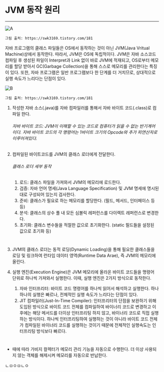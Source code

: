  
# JVM 동작 원리
---------------

![A](https://github.com/dpfkdlemtp/JavaStudy/blob/image/Java%ED%94%84%EB%A1%9C%EA%B7%B8%EB%9E%A8%EB%8F%99%EC%9E%91.png)

	그림 출처: https://swk3169.tistory.com/181

자바 프로그램의 클래스 파일들은 OS에서 동작하는 것이 아닌 JVM(Java Vritual Machine)상에서 동작한다. 따라서, JVM은 OS에 독립적이다. JVM은 자바 소스코드 컴파일 후 생성된 파일이 Interpret과 Link 없이 바로 JVM에 적재되고, OS로부터 메모리를 할당 받아서 GC(Garbage Collection)을 통해 스스로 메모리를 관리한다는 특징이 있다. 또한, 자바 프로그램은 일반 프로그램보다 한 단계를 더 거치므로, 상대적으로 실행 속도가 느리다는 단점이 있다.


![B](https://github.com/dpfkdlemtp/JavaStudy/blob/image/Java%ED%94%84%EB%A1%9C%EA%B7%B8%EB%9E%A8%EB%8F%99%EC%9E%912.png)
 
	그림 출처: https://swk3169.tistory.com/181

1. 작성한 자바 소스(.java)를 자바 컴파일러를 통해서 자바 바이트 코드(.class)로 컴파일 한다.

	###### 자바 바이트 코드: JVM이 이해할 수 있는 코드로 컴퓨터가 읽을 수 없는 반기계어이다. 자바 바이트 코드의 각 명령어는 1바이트 크기의 Opcode와 추가 피연산자로 이루어져있다.

2. 컴파일된 바이트코드를 JVM의 클래스 로더에게 전달한다.
	###### 클래스 로더 세부 동작

	1. 로드: 클래스 파일을 가져와서 JVM의 메모리에 로드한다.
	2. 검증: 자바 언어 명세(Java Language Specification) 및 JVM 명세에 명시된대로 구성되어 있는지 검사한다.
	3. 준비: 클래스가 필요로 하는 메모리를 할당한다. (필드, 메서드, 인터페이스 등등)
	4. 분석: 클래스의 상수 풀 내 모든 심볼릭 레퍼런스를 다이렉트 레퍼런스로 변경한다.
	5. 초기화: 클래스 변수들을 적절한 값으로 초기화한다. (static 필드들을 설정된 값으로 초기화 등)
	#
3. JVM의 클래스 로더는 동적 로딩(Dynamic Loading)을 통해 필요한 클래스들을 로딩 및 링크하여 런타임 데이터 영역(Runtime Data Arae), 즉 JVM의 메모리에 올린다.
4. 실행 엔진(Execution Engine)은 JVM 메모리에 올라온 바이트 코드들을 명령어 단위로 하나씩 가져와서 실행한다. 이때, 실행 엔진은 2가지 방식으로 동작한다.
	1. 자바 인터프리터: 바이트 코드 명령어를 하나씩 읽어서 해석하고 실행한다. 하나하나의 실행은 빠르나, 전체적인 실행 속도가 느리다는 단점이 있다.
	2. JIT 컴파일러(Just-In-Time Compiler): 인터프리터의 단점을 보완하기 위해 도입된 방식으로 바이트 코드 전체를 컴파일하여 바이너리 코드로 변경하고 이후에는 해당 메서드를 더이상 인터프리팅 하지 않고, 바이너리 코드로 직접 실행하는 방식이다. 하나씩 인터프리팅하여 실행하는 것이 아니라 바이트 코드 전체가 컴파일된 바이너리 코드를 실행하는 것이기 때문에 전체적인 실행속도는 인터프리팅 방식보다 빠르다.
	#

* 때에 따라 가비지 컬렉터가 메모리 관리 기능을 자동으로 수행한다. 더 이상 사용되지 않는 객체를 해제시켜 메모리를 자동으로 반납한다.

ㄴㅁㅇㅁㄴㅇ


